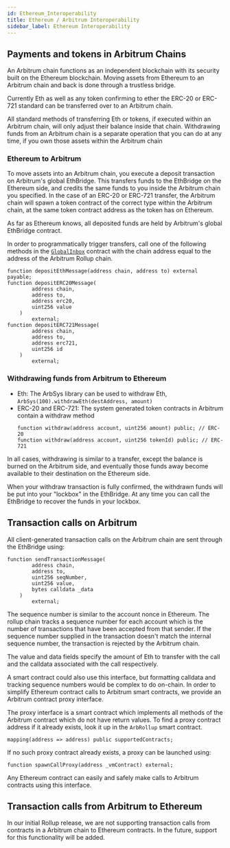 ```yaml
---
id: Ethereum_Interoperability
title: Ethereum / Arbitrum Interoperability
sidebar_label: Ethereum Interoperability
---
```


## Payments and tokens in Arbitrum Chains

An Arbitrum chain functions as an independent blockchain with its security built on the Ethereum blockchain. Moving assets from Ethereum to an Arbitrum chain and back is done through a trustless bridge.

Currently Eth as well as any token confirming to ether the ERC-20 or ERC-721 standard can be transferred over to an Arbitrum chain.

All standard methods of transferring Eth or tokens, if executed within an Arbitrum chain, will only adjust their balance inside that chain. Withdrawing funds from an Arbitrum chain is a separate operation that you can do at any time, if you own those assets within the Arbitrum chain

### Ethereum to Arbitrum

To move assets into an Arbitrum chain, you execute a deposit transaction on Arbitrum's global EthBridge. This transfers funds to the EthBridge on the Ethereum side, and credits the same funds to you inside the Arbitrum chain you specified. In the case of an ERC-20 or ERC-721 transfer, the Arbitrum chain will spawn a token contract of the correct type within the Arbitrum chain, at the same token contract address as the token has on Ethereum.

As far as Ethereum knows, all deposited funds are held by Arbitrum's global EthBridge contract.

In order to programmatically trigger transfers, call one of the following methods in the [`GlobalInbox`](https://github.com/OffchainLabs/arbitrum/blob/master/packages/arb-bridge-eth/contracts/GlobalInbox.sol) contract with the chain address equal to the address of the Arbitrum Rollup chain.

```
function depositEthMessage(address chain, address to) external payable;
function depositERC20Message(
        address chain,
        address to,
        address erc20,
        uint256 value
    )
        external;
function depositERC721Message(
        address chain,
        address to,
        address erc721,
        uint256 id
    )
        external;
```

### Withdrawing funds from Arbitrum to Ethereum

-   Eth: The ArbSys library can be used to withdraw Eth, `ArbSys(100).withdrawEth(destAddress, amount)`
-   ERC-20 and ERC-721: The system generated token contracts in Arbitrum contain a withdraw method
    ```
    function withdraw(address account, uint256 amount) public; // ERC-20
    function withdraw(address account, uint256 tokenId) public; // ERC-721
    ```

In all cases, withdrawing is similar to a transfer, except the balance is burned on the Arbitrum side, and eventually those funds away become available to their destination on the Ethereum side.

When your withdraw transaction is fully confirmed, the withdrawn funds will be put into your "lockbox" in the EthBridge.
At any time you can call the EthBridge to recover the funds in your lockbox.

## Transaction calls on Arbitrum

All client-generated transaction calls on the Arbitrum chain are sent through the EthBridge using:

```
function sendTransactionMessage(
        address chain,
        address to,
        uint256 seqNumber,
        uint256 value,
        bytes calldata _data
    )
        external;
```

The sequence number is similar to the account nonce in Ethereum. The rollup chain tracks a sequence number for each account which is the number of transactions that have been accepted from that sender. If the sequence number supplied in the transaction doesn't match the internal sequence number, the transaction is rejected by the Arbitrum chain.

The value and data fields specify the amount of Eth to transfer with the call and the calldata associated with the call respectively.

A smart contract could also use this interface, but formatting calldata and tracking sequence numbers would be complex to do on-chain. In order to simplify Ethereum contract calls to Arbitrum smart contracts, we provide an Arbitrum contract proxy interface.

The proxy interface is a smart contract which implements all methods of the Arbitrum contract which do not have return values. To find a proxy contract address if it already exists, look it up in the `ArbRollup` smart contract.

```
mapping(address => address) public supportedContracts;
```

If no such proxy contract already exists, a proxy can be launched using:

```
function spawnCallProxy(address _vmContract) external;
```

Any Ethereum contract can easily and safely make calls to Arbitrum contracts using this interface.

## Transaction calls from Arbitrum to Ethereum

In our initial Rollup release, we are not supporting transaction calls from contracts in a Arbitrum chain to Ethereum contracts. In the future, support for this functionality will be added.
